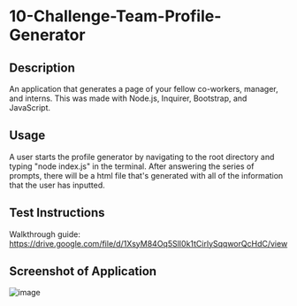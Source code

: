 # 10-Challenge-Team-Profile-Generator

## Description
An application that generates a page of your fellow co-workers, manager, and interns. This was made with Node.js, Inquirer, Bootstrap, and JavaScript.

## Usage
A user starts the profile generator by navigating to the root directory and typing "node index.js" in the terminal. After answering the series of prompts, there
will be a html file that's generated with all of the information that the user has inputted.

## Test Instructions
Walkthrough guide: https://drive.google.com/file/d/1XsyM84Oq5SlI0k1tCirlySqqworQcHdC/view

## Screenshot of Application
![image](https://user-images.githubusercontent.com/18688891/194793591-a2c2f87b-372f-40df-9371-86ddd0f64502.png)
